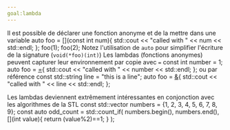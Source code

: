 ```yaml
---
goal:lambda
---
```

Il est possible de déclarer une fonction anonyme et de la mettre dans une variable
    auto foo = [](const int num){ std::cout << "called with " << num << std::endl; };
    foo(1); 
    foo(2);
Notez l'utilisation de `auto` pour simplifier l'écriture de la signature (`void(*foo)(int)`)
Les lambdas (fonctions anonymes) peuvent capturer leur environnement par copie avec `=`
    const int number = 1;
    auto foo = [=](){ std::cout << "called with " << number << std::endl; };
ou par référence
    const std::string line = "this is a line";
    auto foo = [&](){ std::cout << "called with " << line << std::endl; };

Les lambdas deviennent extrêmement intéressantes en conjonction avec les algorithmes de la STL
    const std::vector<int> numbers = {1, 2, 3, 4, 5, 6, 7, 8, 9};
    const auto odd_count = std::count_if(
                               numbers.begin(),
                               numbers.end(),
                               [](int value){ return (value%2)==1; }
                           );